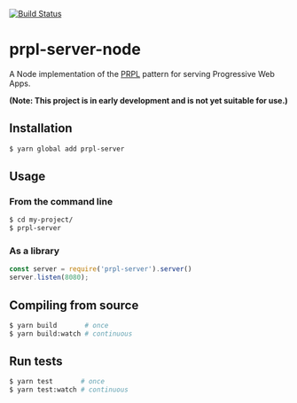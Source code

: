 [![Build Status](https://travis-ci.org/Polymer/prpl-server-node.svg?branch=master)](https://travis-ci.org/Polymer/prpl-server-node)

# prpl-server-node

A Node implementation of the [PRPL](https://developers.google.com/web/fundamentals/performance/prpl-pattern/) pattern for serving Progressive Web Apps.

**(Note: This project is in early development and is not yet suitable for use.)**

## Installation

```sh
$ yarn global add prpl-server
```

## Usage

### From the command line

```sh
$ cd my-project/
$ prpl-server
```

### As a library

```js
const server = require('prpl-server').server()
server.listen(8080);
```

## Compiling from source

```sh
$ yarn build       # once
$ yarn build:watch # continuous
```

## Run tests

```sh
$ yarn test       # once
$ yarn test:watch # continuous
```
